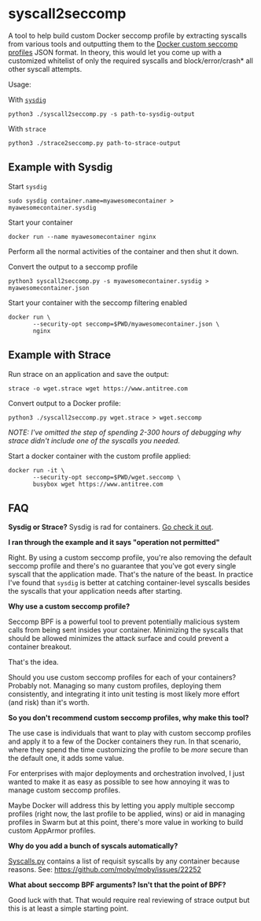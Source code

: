 # syscall2seccomp

A tool to help build custom Docker seccomp profile by extracting
syscalls from various tools and outputting them to the [Docker custom seccomp profiles](https://docs.docker.com/engine/security/seccomp/) JSON format. 
In theory, this would  let you come up with a customized whitelist of only the required syscalls and
block/error/crash\* all other syscall attempts. 

Usage:

With [`sysdig`](https://www.sysdig.com/)

```
python3 ./syscall2seccomp.py -s path-to-sysdig-output
```

With `strace`

```
python3 ./strace2seccomp.py path-to-strace-output
```


## Example with Sysdig

Start `sysdig`

```
sudo sysdig container.name=myawesomecontainer > myawesomecontainer.sysdig
```

Start your container

```
docker run --name myawesomecontainer nginx
```

Perform all the normal activities of the container and then shut it down. 

Convert the output to a seccomp profile

```
python3 syscall2seccomp.py -s myawesomecontainer.sysdig > myawesomecontainer.json
```
Start your container with the seccomp filtering enabled

```
docker run \
       --security-opt seccomp=$PWD/myawesomecontainer.json \
       nginx
```


## Example with Strace
Run strace on an application and save the output: 

```
strace -o wget.strace wget https://www.antitree.com 
```

Convert output to a Docker profile:

```
python3 ./syscall2seccomp.py wget.strace > wget.seccomp
```

*NOTE: I've omitted the step of spending 2-300 hours of debugging why strace didn't
include one of the syscalls you needed.*

Start a docker container with the custom profile applied:

```
docker run -it \
       --security-opt seccomp=$PWD/wget.seccomp \
       busybox wget https://www.antitree.com
```

## FAQ
**Sysdig or Strace?**
Sysdig is rad for containers. [Go check it out](https://www.sysdig.org/). 

**I ran through the example and it says "operation not permitted"**

Right. By using a custom seccomp profile, you're also removing the default
seccomp profile and there's no guarantee that you've got every single
syscall that the application made. That's the nature of the beast. In 
practice I've found that `sysdig` is better at catching container-level
syscalls besides the syscalls that your application needs after starting.

**Why use a custom seccomp profile?**

Seccomp BPF is a powerful tool to prevent potentially malicious system calls
from being sent insides your container. Minimizing the syscalls that should be
allowed minimizes the attack surface and could prevent a container breakout. 

That's the idea. 

Should you use custom seccomp profiles for each of your containers? Probably 
not. Managing so many custom profiles, deploying them consistently, and 
integrating it into unit testing is most likely more effort (and risk) than
it's worth. 

**So you don't recommend custom seccomp profiles, why make this tool?**

The use case is individuals that want to play with custom seccomp profiles
and apply it to a few of the Docker containers they run. In that scenario,
where they spend the time customizing the profile to be _more_ secure than
the default one, it adds some value. 

For enterprises with major deployments
and orchestration involved, I just wanted to make it as easy as possible to see how annoying it was 
to manage custom seccomp profiles. 

Maybe Docker will address this by letting you apply multiple seccomp profiles
(right now, the last profile to be applied, wins) or  aid in managing profiles
in Swarm but at this point, there's more
value in working to build custom AppArmor profiles. 

**Why do you add a bunch of syscals automatically?**

[Syscalls.py](https://github.com/antitree/syscall2seccomp/blob/master/syscalls.py#L321-L337) contains
a list of requisit syscalls by any container because reasons. See: https://github.com/moby/moby/issues/22252

**What about seccomp BPF arguments? Isn't that the point of BPF?**

Good luck with that. That would require real reviewing of strace output 
but this is at least a simple starting point. 

